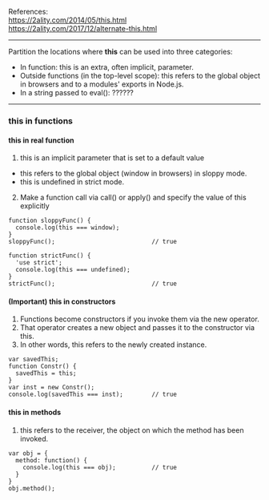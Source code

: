 References:  
https://2ality.com/2014/05/this.html  
https://2ality.com/2017/12/alternate-this.html

---
Partition the locations where **this** can be used into three categories:
* In function: this is an extra, often implicit, parameter.
* Outside functions (in the top-level scope): this refers to the global object in browsers and to a modules' exports in Node.js.
* In a string passed to eval(): ??????

---
### this in functions
#### this in real function
1. this is an implicit parameter that is set to a default value
* this refers to the global object (window in browsers) in sloppy mode. 
* this is undefined in strict mode.
2. Make a function call via call() or apply() and specify the value of this explicitly

```
function sloppyFunc() {
  console.log(this === window);
}
sloppyFunc();                           // true

function strictFunc() {
  'use strict';
  console.log(this === undefined);
}
strictFunc();                           // true
```

#### (Important) this in constructors
1. Functions become constructors if you invoke them via the new operator.
2. That operator creates a new object and passes it to the constructor via this.
3. In other words, this refers to the newly created instance.

```
var savedThis;
function Constr() {
  savedThis = this;
}
var inst = new Constr();
console.log(savedThis === inst);        // true
```

#### this in methods
1. this refers to the receiver, the object on which the method has been invoked.

```
var obj = {
  method: function() {
    console.log(this === obj);          // true
  }
}
obj.method();
```
